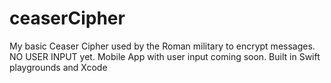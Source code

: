 # ceaserCipher
My basic Ceaser Cipher used by the Roman military to encrypt messages. NO USER INPUT yet. Mobile App with user input coming soon. Built in Swift playgrounds and Xcode
